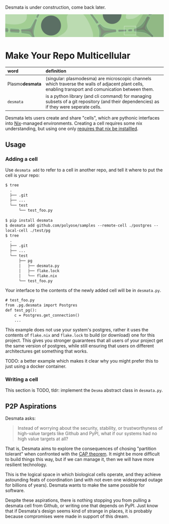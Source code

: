 Desmata is under construction, come back later.

<img src='banner.png' width='800'>

# Make Your Repo Multicellular

| word | definition |
| :---- | :---------- |
| Plasmo**desmata** | (singular: plasmodesma) are microscopic channels which traverse the walls of adjacent plant cells, enabling transport and comunication between them. |
| `desmata` | is a python library (and cli command) for managing subsets of a git repository (and their dependencies) as if they were seperate cells. |

Desmata lets users create and share "cells", which are pythonic interfaces into [Nix](https://github.com/NixOS/nix)-managed environments.
Creating a cell requires some nix understanding, but using one only [requires that nix be installled](https://determinate.systems/posts/determinate-nix-installer).

## Usage

### Adding a cell

Use `desmata add` to refer to a cell in another repo, and tell it where to put the cell is your repo:
```
$ tree
  .
  ├── .git
  ├── ...
  └── test
      └── test_foo.py

$ pip install desmata
$ desmata add github.com/polyose/samples --remote-cell ./postgres --local-cell ./test/pg
$ tree
  .
  ├── .git
  ├── ...
  └── test
      ├── pg
      │   ├── desmata.py
      │   ├── flake.lock
      │   └── flake.nix
      └── test_foo.py
```

Your interface to the contents of the newly added cell will be in `desmata.py`.

```python3
# test_foo.py
from .pg.desmata import Postgres
def test_pg():
    c = Postgres.get_connection()
    ...
```

This example does not use your system's postgres, rather it uses the contents of `flake.nix` and `flake.lock` to build (or download) one for this project.
This gives you stronger guarantees that all users of your project get the same version of postgres, while still ensuring that users on different architectures get something that works.

TODO: a better example which makes it clear why you might prefer this to just using a docker container.

### Writing a cell

This section is TODO, tldr:  implement the `Desma` abstract class in `desmata.py`.

## P2P Aspirations

Desmata asks:

>  Instead of worrying about the security, stability, or trustworthyness of 
>  high-value targets like Github and PyPI, what if our systems had no high
>  value targets at all?

That is, Desmata aims to explore the consequences of chosing "partition tolerant" when confronted with the [CAP theorem](https://en.wikipedia.org/wiki/CAP_theorem).
It might be more difficult to build things this way, but if we can manage it, then we will have more resilient technology.

This is the logical space in which biological cells operate, and they achieve astounding feats of coordination (and with not even one widespread outage for billions of years).
Desmata wants to make the same possible for software.

Despite these aspirations, there is nothing stopping you from pulling a desmata cell from Github, or writing one that depends on PyPI.
Just know that if Desmata's design seems kind of strange in places, it is probably because compromises were made in support of this dream.
